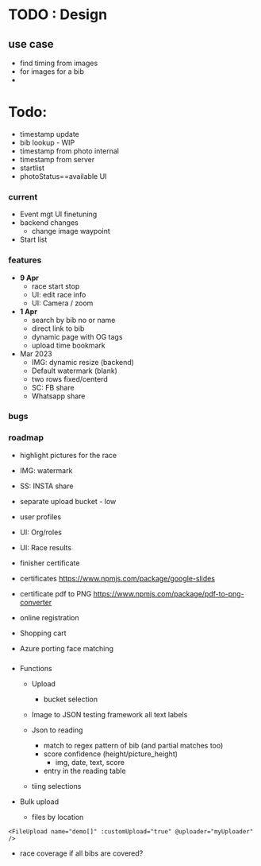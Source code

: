 # TODO : Design

## use case
* find timing from images
* for images for a bib
* 
# Todo:
* timestamp update
* bib lookup - WIP
* timestamp from photo internal
* timestamp from server
* startlist
* photoStatus==available UI 

### current 
* Event mgt UI finetuning
* backend changes
    * change image waypoint
* Start list

### features

* **9 Apr**
    * race start stop
    * UI: edit race info
    * UI: Camera / zoom
* **1 Apr**
    * search by bib no or name
    * direct link to bib
    * dynamic page with OG tags
    * upload time bookmark
* Mar 2023
    * IMG: dynamic resize (backend)
    * Default watermark (blank)
    * two rows fixed/centerd
    * SC: FB share
    * Whatsapp share


### bugs

### roadmap
* highlight pictures for the race
* IMG: watermark
* SS: INSTA share
* separate upload bucket - low

* user profiles
* UI: Org/roles
* UI: Race results

* finisher certificate
* certificates https://www.npmjs.com/package/google-slides
* certificate pdf to PNG https://www.npmjs.com/package/pdf-to-png-converter

* online registration

* Shopping cart

* Azure porting face matching
###
* Functions
    * Upload
        * bucket selection

    * Image to JSON
        testing framework
        all text labels
    * Json to reading
        * match to regex pattern of bib (and partial matches too)
        * score confidence (height/picture_height)
            * img, date, text, score
        * entry  in the reading table
    * tiing selections

* Bulk upload
    * files by location


`<FileUpload name="demo[]" :customUpload="true" @uploader="myUploader" />`

* race coverage
 if all bibs are covered?